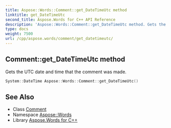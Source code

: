 ```yaml
---
title: Aspose::Words::Comment::get_DateTimeUtc method
linktitle: get_DateTimeUtc
second_title: Aspose.Words for C++ API Reference
description: 'Aspose::Words::Comment::get_DateTimeUtc method. Gets the UTC date and time that the comment was made in C++.'
type: docs
weight: 7500
url: /cpp/aspose.words/comment/get_datetimeutc/
---
```

## Comment::get_DateTimeUtc method


Gets the UTC date and time that the comment was made.

```cpp
System::DateTime Aspose::Words::Comment::get_DateTimeUtc()
```

## See Also

* Class [Comment](../)
* Namespace [Aspose::Words](../../)
* Library [Aspose.Words for C++](../../../)

